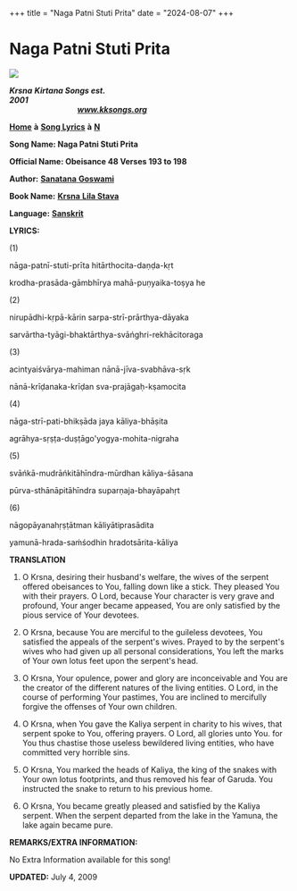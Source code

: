 +++
title = "Naga Patni Stuti Prita"
date = "2024-08-07"
+++

# Naga Patni Stuti Prita
**[![](http://kksongs.org/image_files/image002.jpg)](http://kksongs.org/)**

**_Krsna_** **_Kirtana Songs est. 2001_**                                                                                                                                                      **_www.kksongs.org_**

**[Home](http://kksongs.org/)** **à** **[Song Lyrics](http://kksongs.org/lyrics.html)** **à** **[N](http://kksongs.org/songs/song_n.html)**

**Song Name: Naga Patni Stuti Prita**

**Official Name: Obeisance 48 Verses 193 to 198**

**Author:** [**Sanatana** **Goswami**](http://kksongs.org/authors/list/sanatana_g.html)

**Book Name:** [**Krsna** **Lila Stava**](http://kksongs.org/authors/krsnalilastava.html)

**Language:** [**Sanskrit**](http://kksongs.org/language/list/sanskrit.html)

**LYRICS:**

(1)

nāga\-patnī\-stuti\-prīta hitārthocita\-daṇḍa-kṛt

krodha\-prasāda\-gāmbhīrya mahā\-puṇyaika\-toṣya he

(2)

nirupādhi\-kṛpā\-kārin sarpa\-strī\-prārthya\-dāyaka

sarvārtha\-tyāgi\-bhaktārthya\-svāńghri\-rekhācitoraga

(3)

acintyaiśvārya\-mahiman nānā\-jīva\-svabhāva\-sṛk

nānā\-krīḍanaka\-krīḍan sva\-prajāgaḥ-kṣamocita

(4)

nāga\-strī\-pati\-bhikṣāda jaya kāliya\-bhāṣita

agrāhya\-sṛṣṭa-duṣṭāgo'yogya-mohita-nigraha

(5)

svāńkā\-mudrāńkitāhīndra\-mūrdhan kāliya\-śāsana

pūrva\-sthānāpitāhīndra suparṇaja\-bhayāpahṛt

(6)

nāgopāyanahṛṣṭātman kāliyātiprasādita

yamunā\-hrada\-saḿśodhin hradotsārita\-kāliya

**TRANSLATION**

1) O Krsna, desiring their husband's welfare, the wives of the serpent offered obeisances to You, falling down like a stick. They pleased You with their prayers. O Lord, because Your character is very grave and profound, Your anger became appeased, You are only satisfied by the pious service of Your devotees.

2) O Krsna, because You are merciful to the guileless devotees, You satisfied the appeals of the serpent's wives. Prayed to by the serpent's wives who had given up all personal considerations, You left the marks of Your own lotus feet upon the serpent's head.

3) O Krsna, Your opulence, power and glory are inconceivable and You are the creator of the different natures of the living entities. O Lord, in the course of performing Your pastimes, You are inclined to mercifully forgive the offenses of Your own children.

4) O Krsna, when You gave the Kaliya serpent in charity to his wives, that serpent spoke to You, offering prayers. O Lord, all glories unto You. for You thus chastise those useless bewildered living entities, who have committed very horrible sins.

5) O Krsna, You marked the heads of Kaliya, the king of the snakes with Your own lotus footprints, and thus removed his fear of Garuda. You instructed the snake to return to his previous home.

6) O Krsna, You became greatly pleased and satisfied by the Kaliya serpent. When the serpent departed from the lake in the Yamuna, the lake again became pure.

**REMARKS/EXTRA INFORMATION:**

No Extra Information available for this song!

**UPDATED:** July 4, 2009